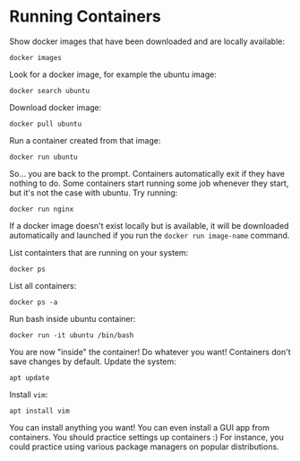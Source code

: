 # Running Containers

Show docker images that have been downloaded and are locally available:

	docker images

Look for a docker image, for example the ubuntu image:

	docker search ubuntu

Download docker image:

	docker pull ubuntu

Run a container created from that image:

	docker run ubuntu

So... you are back to the prompt. Containers automatically exit if they have
nothing to do. Some containers start running some job whenever they start, but
it's not the case with ubuntu. Try running:

	docker run nginx

If a docker image doesn't exist locally but is available, it will be downloaded
automatically and launched if you run the `docker run image-name` command.

List containters that are running on your system:

	docker ps

List all containers:

	docker ps -a

Run bash inside ubuntu container:

	docker run -it ubuntu /bin/bash

You are now "inside" the container! Do whatever you want!  Containers don't
save changes by default. Update the system:

	apt update

Install `vim`:

	apt install vim

You can install anything you want!
You can even install a GUI app from containers.
You should practice settings up containers :)
For instance, you could practice using various package managers on popular
distributions.
